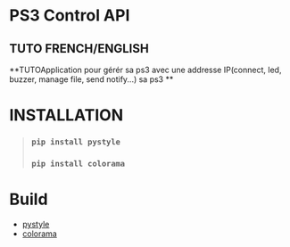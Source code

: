 # __**PS3 Control API**__
## TUTO FRENCH/ENGLISH

**TUTOApplication pour gérér sa ps3 avec une addresse IP(connect, led, buzzer, manage file, send notify...) sa ps3 **



# __INSTALLATION__

>### ```pip install pystyle```
>### ```pip install colorama```


# __Build__
* [pystyle](https://github.com/billythegoat356/pystyle)
* [colorama](https://pypi.org/project/colorama/)
